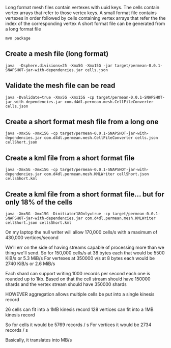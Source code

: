 
Long format mesh files contain vertexes with uuid keys.
The cells contain vertex arrays that refer to those vertex keys.
A small format file contains vertexes in order followed by cells containing vertex arrays that refer the the index of the corresponding vertex
A short format file can be generated from a long format file

`mvn package`
## Create a mesh file (long format)
`java  -Dsphere.divisions=25 -Xmx5G -Xmx15G -jar target/permean-0.0.1-SNAPSHOT-jar-with-dependencies.jar cells.json`
## Validate the mesh file can be read
`java -Dvalidate=true -Xmx5G -Xmx15G -cp target/permean-0.0.1-SNAPSHOT-jar-with-dependencies.jar com.d4dl.permean.mesh.CellFileConverter cells.json`
## Create a short format mesh file from a long one
`java -Xmx5G -Xmx15G -cp target/permean-0.0.1-SNAPSHOT-jar-with-dependencies.jar com.d4dl.permean.mesh.CellFileConverter cells.json cellShort.json`

## Create a kml file from a short format file
`java -Xmx5G -Xmx15G -cp target/permean-0.0.1-SNAPSHOT-jar-with-dependencies.jar com.d4dl.permean.mesh.KMLWriter cellShort.json cellsShort.kml`

## Create a kml file from a short format file... but for only 18% of the cells
`java -Xmx5G -Xmx15G -Dinitiator18Only=true -cp target/permean-0.0.1-SNAPSHOT-jar-with-dependencies.jar com.d4dl.permean.mesh.KMLWriter cellShort.json cellsShort.kml`


On my laptop the null writer will allow 170,000 cells/s with a maximum of 430,000 vertices/second


We'll err on the side of having streams capable of processing more than we thing we'll send.
So for 150,000 cells/s at 38 bytes each that would be 5500 KiB/s or 5.3 MiB/s
For vertexes at 350000 v/s at 8 bytes each would be 2740 KiB/s or 2.6 MiB/s 

Each shard can support writing 1000 records per second each one is rounded up to 1kb.
Based on that the cell stream should have 150000 shards and 
the vertex stream should have 350000 shards


HOWEVER
aggregation allows multiple cells be put into a single kinesis record

26 cells can fit into a 1MB kinesis record
128 vertices can fit into a 1MB kinesis record

So for cells it would be 5769 records / s
For vertices it would be 2734 records / s

Basically, it translates into MB/s
